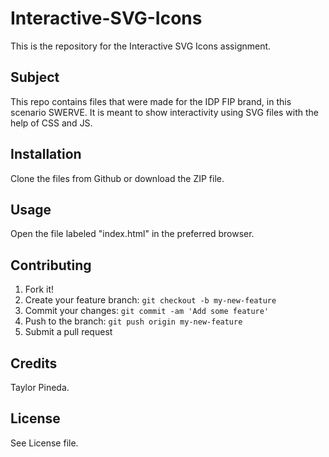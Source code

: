 # Interactive-SVG-Icons
This is the repository for the Interactive SVG Icons assignment.

## Subject
This repo contains files that were made for the IDP FIP brand, in this scenario SWERVE. It is meant to show interactivity using SVG files with the help of CSS and JS.

## Installation
Clone the files from Github or download the ZIP file.

## Usage
Open the file labeled "index.html" in the preferred browser.

## Contributing

1. Fork it!
2. Create your feature branch: `git checkout -b my-new-feature`
3. Commit your changes: `git commit -am 'Add some feature'`
4. Push to the branch: `git push origin my-new-feature`
5. Submit a pull request

## Credits
Taylor Pineda.

## License
See License file.